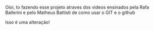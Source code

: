 Oioi, to fazendo esse projeto atraves dos videos ensinados pela Rafa Ballerini e pelo Matheus Battisti de como usar o GIT e o github

Isso é uma alteração!